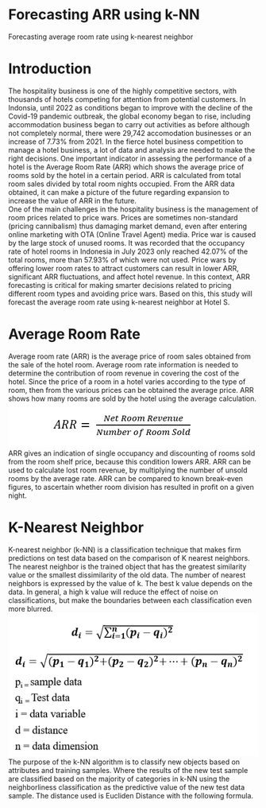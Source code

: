 # Forecasting ARR using k-NN
Forecasting average room rate using k-nearest neighbor

# Introduction
The hospitality business is one of the highly competitive sectors, with thousands of hotels competing for attention from potential customers. In Indonsia, until 2022 as conditions began to improve with the decline of the Covid-19 pandemic outbreak, the global economy began to rise, including accommodation business began to carry out activities as before although not completely normal, there were 29,742 accomodation businesses or an increase of 7.73% from 2021. In the fierce hotel business competition to manage a hotel business, a lot of data and analysis are needed to make the right decisions. One important indicator in assessing the performance of a hotel is the Average Room Rate (ARR) which shows the average price of rooms sold by the hotel in a certain period. ARR is calculated from total room sales divided by total room nights occupied. From the ARR data obtained, it can make a picture of the future regarding expansion to increase the value of ARR in the future.
<br>
One of the main challenges in the hospitality business is the management of room prices related to price wars. Prices are sometimes non-standard (pricing cannibalism) thus damaging market demand, even after entering online marketing with OTA (Online Travel Agent) media. Price war is caused by the large stock of unused rooms. It was recorded that the occupancy rate of hotel rooms in Indonesia in July 2023 only reached 42.07% of the total rooms, more than 57.93% of which were not used. Price wars by offering lower room rates to attract customers can result in lower ARR, significant ARR fluctuations, and affect hotel revenue. In this context, ARR forecasting is critical for making smarter decisions related to pricing different room types and avoiding price wars. Based on this, this study will forecast the average room rate using k-nearest neighbor at Hotel S.

# Average Room Rate
Average room rate (ARR) is the average price of room sales obtained from the sale of the hotel room. Average room rate information is needed to determine the contribution of room revenue in covering the cost of the hotel. Since the price of a room in a hotel varies according to the type of room, then from the various prices can be obtained the average price. ARR shows how many rooms are sold by the hotel using the average calculation.
<br>
![alt text](https://github.com/vaiz-asyari/forecast-arr/blob/main/documentation/ARR.png?raw=true)
<br>
ARR gives an indication of single occupancy and discounting of rooms sold from the room shelf price, because this condition lowers ARR. ARR can be used to calculate lost room revenue, by multiplying the number of unsold rooms by the average rate. ARR can be compared to known break-even figures, to ascertain whether room division has resulted in profit on a given night. 

# K-Nearest Neighbor
K-nearest neighbor (k-NN) is a classification technique that makes firm predictions on test data based on the comparison of K nearest neighbors. The nearest neighbor is the trained object that has the greatest similarity value or the smallest dissimilarity of the old data. The number of nearest neighbors is expressed by the value of k. The best k value depends on the data. In general, a high k value will reduce the effect of noise on classifications, but make the boundaries between each classification even more blurred.
<br>
![alt text](https://github.com/vaiz-asyari/forecast-arr/blob/main/documentation/KNN.png?raw=true)
<br>
The purpose of the k-NN algorithm is to classify new objects based on attributes and training samples. Where the results of the new test sample are classified based on the majority of categories in k-NN using the neighborliness classification as the predictive value of the new test data sample. The distance used is Eucliden Distance with the following formula.
